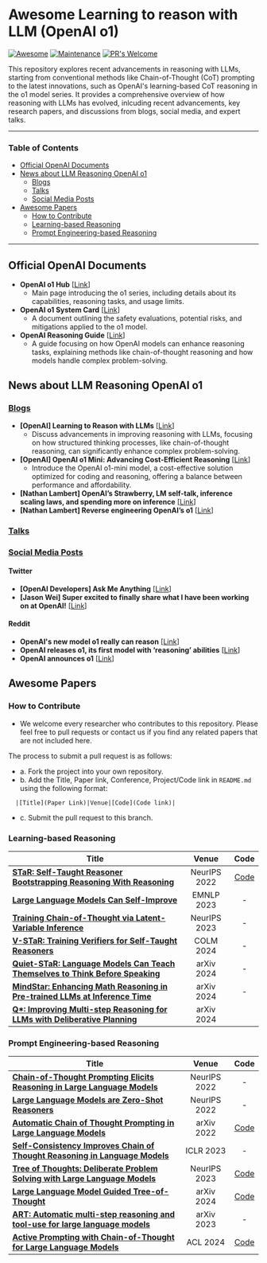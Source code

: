 # Awesome Learning to reason with LLM (OpenAI o1)

[![Awesome](https://awesome.re/badge.svg)](https://awesome.re)
[![Maintenance](https://img.shields.io/badge/Maintained%3F-yes-green.svg)](https://GitHub.com/Naereen/StrapDown.js/graphs/commit-activity) 
[![PR's Welcome](https://img.shields.io/badge/PRs-welcome-brightgreen.svg?style=flat)](http://makeapullrequest.com)

This repository explores recent advancements in reasoning with LLMs, starting from conventional methods like Chain-of-Thought (CoT) prompting to the latest innovations, such as OpenAI's learning-based CoT reasoning in the o1 model series. It provides a comprehensive overview of how reasoning with LLMs has evolved, inlcuding recent advancements, key research papers, and discussions from blogs, social media, and expert talks. 

---
### Table of Contents 
- [Official OpenAI Documents](#official-openai-documents)
- [News about LLM Reasoning OpenAI o1](#news-about-llm-reasoning-openai-o1)
  - [Blogs](#blogs)
  - [Talks](#talks)
  - [Social Media Posts](#social-media-posts)
- [Awesome Papers](#awesome-papers)
  - [How to Contribute](#how-to-contribute)
  - [Learning-based Reasoning](#learning-based-reasoning)
  - [Prompt Engineering-based Reasoning](#prompt-engineering-based-reasoning)
---

## Official OpenAI Documents

- **OpenAI o1 Hub** [[Link](https://openai.com/o1/)]
  - Main page introducing the o1 series, including details about its capabilities, reasoning tasks, and usage limits.
- **OpenAI o1 System Card** [[Link](https://assets.ctfassets.net/kftzwdyauwt9/67qJD51Aur3eIc96iOfeOP/71551c3d223cd97e591aa89567306912/o1_system_card.pdf)]
  - A document outlining the safety evaluations, potential risks, and mitigations applied to the o1 model​.
- **OpenAI Reasoning Guide** [[Link](https://platform.openai.com/docs/guides/reasoning)]
  - A guide focusing on how OpenAI models can enhance reasoning tasks, explaining methods like chain-of-thought reasoning and how models handle complex problem-solving.

## News about LLM Reasoning OpenAI o1

### <ins>Blogs</ins>

- **[OpenAI] Learning to Reason with LLMs** [[Link](https://openai.com/index/learning-to-reason-with-llms/)]
  - Discuss advancements in improving reasoning with LLMs, focusing on how structured thinking processes, like chain-of-thought reasoning, can significantly enhance complex problem-solving.
- **[OpenAI] OpenAI o1 Mini: Advancing Cost-Efficient Reasoning** [[Link](https://openai.com/index/openai-o1-mini-advancing-cost-efficient-reasoning/)]
  - Introduce the OpenAI o1-mini model, a cost-effective solution optimized for coding and reasoning, offering a balance between performance and affordability.
- **[Nathan Lambert] OpenAI’s Strawberry, LM self-talk, inference scaling laws, and spending more on inference** [[Link](https://www.interconnects.ai/p/openai-strawberry-and-inference-scaling-laws)]
- **[Nathan Lambert] Reverse engineering OpenAI’s o1** [[Link](https://substack.com/@natolambert/p-148935394)]

### <ins>Talks</ins>

### <ins>Social Media Posts</ins>

#### Twitter

- **[OpenAI Developers] Ask Me Anything** [[Link](https://x.com/OpenAIDevs/status/1834608585151594537)]
- **[Jason Wei] Super excited to finally share what I have been working on at OpenAI!** [[Link](https://x.com/_jasonwei/status/1834278706522849788)]

#### Reddit

- **OpenAI's new model o1 really can reason** [[Link](https://www.reddit.com/r/ChatGPT/comments/1ffa5bb/openais_new_model_o1_really_can_reason_wow/)]
- **OpenAI releases o1, its first model with ‘reasoning’ abilities** [[Link](https://www.reddit.com/r/technology/comments/1ff8mey/openai_releases_o1_its_first_model_with_reasoning/)]
- **OpenAI announces o1** [[Link](https://www.reddit.com/r/singularity/comments/1ff7mod/openai_announces_o1/)]



## Awesome Papers

### How to Contribute
* We welcome every researcher who contributes to this repository. Please feel free to pull requests or contact us if you find any related papers that are not included here.

The process to submit a pull request is as follows:
- a. Fork the project into your own repository.
- b. Add the Title, Paper link, Conference, Project/Code link in `README.md` using the following format:
```
  |[Title](Paper Link)|Venue|[Code](Code link)|
```
- c. Submit the pull request to this branch.

### Learning-based Reasoning

| Title                                             | Venue | Code |                                  
|---------------------------------------------------|:-----:|:----:|
|[**STaR: Self-Taught Reasoner Bootstrapping Reasoning With Reasoning**](https://arxiv.org/pdf/2203.14465)|NeurIPS 2022|[Code](https://www.catalyzex.com/paper/star-bootstrapping-reasoning-with-reasoning/code)|
|[**Large Language Models Can Self-Improve**](https://aclanthology.org/2023.emnlp-main.67/)|EMNLP 2023|-|
|[**Training Chain-of-Thought via Latent-Variable Inference**](https://arxiv.org/abs/2312.02179)|NeurIPS 2023|-|
|[**V-STaR: Training Verifiers for Self-Taught Reasoners**](https://arxiv.org/pdf/2402.06457)|COLM 2024|-|
|[**Quiet-STaR: Language Models Can Teach Themselves to Think Before Speaking**](https://arxiv.org/pdf/2403.09629)|arXiv 2024|-|
|[**MindStar: Enhancing Math Reasoning in Pre-trained LLMs at Inference Time**](https://arxiv.org/pdf/2405.16265)|arXiv 2024|-|
|[**Q\*: Improving Multi-step Reasoning for LLMs with Deliberative Planning**](https://arxiv.org/pdf/2406.14283)|arXiv 2024||




### Prompt Engineering-based Reasoning
| Title                                             | Venue |Code |                                  
|---------------------------------------------------|:------------:|:-----:|
|[**Chain-of-Thought Prompting Elicits Reasoning in Large Language Models**](https://arxiv.org/abs/2201.11903)|NeurIPS 2022|-|
|[**Large Language Models are Zero-Shot Reasoners**](https://arxiv.org/pdf/2205.11916)|NeurIPS 2022|-|
|[**Automatic Chain of Thought Prompting in Large Language Models**](https://arxiv.org/abs/2210.03493)|arXiv 2022|[Code](https://github.com/amazon-research/auto-cot)|
|[**Self-Consistency Improves Chain of Thought Reasoning in Language Models**](https://arxiv.org/abs/2203.11171)|ICLR 2023|-|
|[**Tree of Thoughts: Deliberate Problem Solving with Large Language Models**](https://arxiv.org/abs/2305.10601)|NeurIPS 2023|[Code](https://github.com/princeton-nlp/tree-of-thought-llm)|
|[**Large Language Model Guided Tree-of-Thought**](https://arxiv.org/abs/2305.08291)|arXiv 2024|[Code](https://github.com/jieyilong/tree-of-thought-puzzle-solver)|
|[**ART: Automatic multi-step reasoning and tool-use for large language models**](https://arxiv.org/pdf/2303.09014)|arXiv 2023|-|
|[**Active Prompting with Chain-of-Thought for Large Language Models**](https://arxiv.org/pdf/2302.12246)|ACL 2024|[Code](https://github.com/shizhediao/active-prompt)|
















